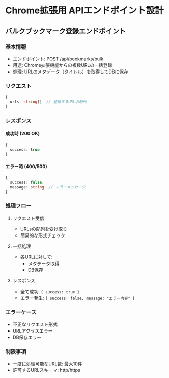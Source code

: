 # Chrome拡張用 APIエンドポイント設計

## バルクブックマーク登録エンドポイント

### 基本情報
- エンドポイント: POST /api/bookmarks/bulk
- 用途: Chrome拡張機能からの複数URLの一括登録
- 処理: URLのメタデータ（タイトル）を取得してDBに保存

### リクエスト

```typescript
{
  urls: string[]  // 登録するURLの配列
}
```

### レスポンス

#### 成功時 (200 OK)
```typescript
{
  success: true
}
```

#### エラー時 (400/500)
```typescript
{
  success: false,
  message: string  // エラーメッセージ
}
```

### 処理フロー

1. リクエスト受信
   - URLsの配列を受け取り
   - 簡易的な形式チェック

2. 一括処理
   - 各URLに対して:
     - メタデータ取得
     - DB保存

3. レスポンス
   - 全て成功: `{ success: true }`
   - エラー発生: `{ success: false, message: "エラー内容" }`

### エラーケース
- 不正なリクエスト形式
- URLアクセスエラー
- DB保存エラー

### 制限事項
- 一度に処理可能なURL数: 最大10件
- 許可するURLスキーマ: http/https